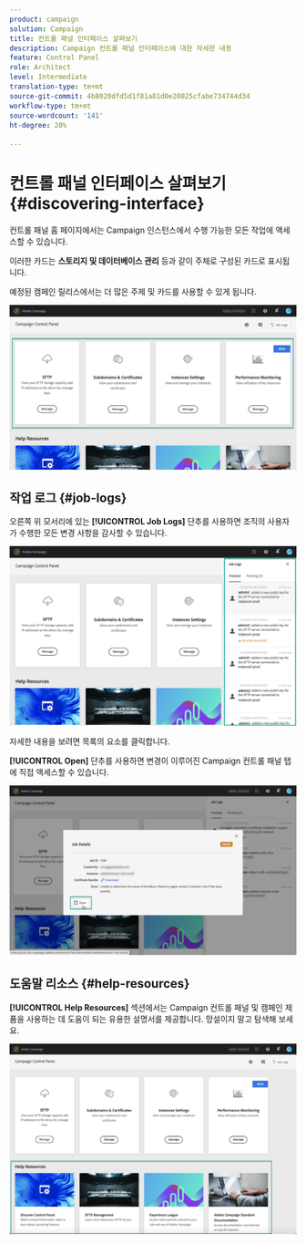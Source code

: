 ```yaml
---
product: campaign
solution: Campaign
title: 컨트롤 패널 인터페이스 살펴보기
description: Campaign 컨트롤 패널 인터페이스에 대한 자세한 내용
feature: Control Panel
role: Architect
level: Intermediate
translation-type: tm+mt
source-git-commit: 4b8020dfd5d1f81a81d0e20025cfabe734744d34
workflow-type: tm+mt
source-wordcount: '141'
ht-degree: 20%

---
```



# 컨트롤 패널 인터페이스 살펴보기 {#discovering-interface}

컨트롤 패널 홈 페이지에서는 Campaign 인스턴스에서 수행 가능한 모든 작업에 액세스할 수 있습니다.

이러한 카드는 **스토리지 및 데이터베이스 관리** 등과 같이 주체로 구성된 카드로 표시됩니다.

예정된 캠페인 릴리스에서는 더 많은 주제 및 카드를 사용할 수 있게 됩니다.

![](assets/control_panel_interface.png)

## 작업 로그 {#job-logs}

오른쪽 위 모서리에 있는 **[!UICONTROL Job Logs]** 단추를 사용하면 조직의 사용자가 수행한 모든 변경 사항을 감사할 수 있습니다.

![](assets/control_panel_interface2.png)

자세한 내용을 보려면 목록의 요소를 클릭합니다.

**[!UICONTROL Open]** 단추를 사용하면 변경이 이루어진 Campaign 컨트롤 패널 탭에 직접 액세스할 수 있습니다.

![](assets/control_panel_logdetails.png)

## 도움말 리소스 {#help-resources}

**[!UICONTROL Help Resources]** 섹션에서는 Campaign 컨트롤 패널 및 캠페인 제품을 사용하는 데 도움이 되는 유용한 설명서를 제공합니다. 망설이지 말고 탐색해 보세요.

![](assets/helpresources.png)
